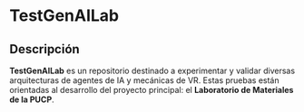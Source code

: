 # TestGenAILab

## Descripción

**TestGenAILab** es un repositorio destinado a experimentar y validar diversas arquitecturas de agentes de IA y mecánicas de VR. Estas pruebas están orientadas al desarrollo del proyecto principal: el **Laboratorio de Materiales de la PUCP**. 

